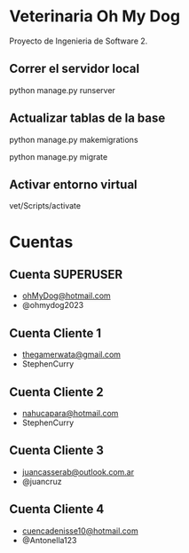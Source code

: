 # Veterinaria Oh My Dog

Proyecto de Ingenieria de Software 2.

## Correr el servidor local

python manage.py runserver

## Actualizar tablas de la base

python manage.py makemigrations

python manage.py migrate

## Activar entorno virtual

vet/Scripts/activate

# Cuentas

## Cuenta SUPERUSER

-   ohMyDog@hotmail.com
-   @ohmydog2023

## Cuenta Cliente 1

-   thegamerwata@gmail.com
-   StephenCurry

## Cuenta Cliente 2

-   nahucapara@hotmail.com
-   StephenCurry

## Cuenta Cliente 3

-   juancasserab@outlook.com.ar
-   @juancruz

## Cuenta Cliente 4

-   cuencadenisse10@hotmail.com
-   @Antonella123
